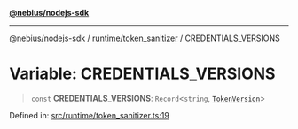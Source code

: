 [**@nebius/nodejs-sdk**](../../../README.md)

***

[@nebius/nodejs-sdk](../../../README.md) / [runtime/token\_sanitizer](../README.md) / CREDENTIALS\_VERSIONS

# Variable: CREDENTIALS\_VERSIONS

> `const` **CREDENTIALS\_VERSIONS**: `Record`\<`string`, [`TokenVersion`](../classes/TokenVersion.md)\>

Defined in: [src/runtime/token\_sanitizer.ts:19](https://github.com/nebius/nodejs-sdk/blob/a37d220b2851e3bf0d396cb03828d544f584df45/src/runtime/token_sanitizer.ts#L19)
